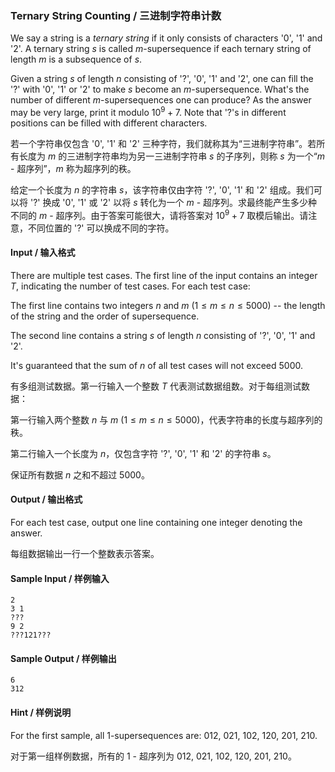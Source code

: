 ### Ternary String Counting / 三进制字符串计数

We say a string is a *ternary string* if it only consists of characters '0', '1' and '2'. A ternary string $`s`$ is called $`m`$-supersequence if each ternary string of length $`m`$ is a subsequence of $`s`$.

Given a string $`s`$ of length $`n`$ consisting of '?', '0', '1' and '2', one can fill the '?' with '0', '1' or '2' to make $`s`$ become an $`m`$-supersequence. What's the number of different $`m`$-supersequences one can produce? As the answer may be very large, print it modulo $`10^9+7`$. Note that '?'s in different positions can be filled with different characters.

若一个字符串仅包含 '0', '1' 和 '2' 三种字符，我们就称其为“三进制字符串”。若所有长度为 $`m`$ 的三进制字符串均为另一三进制字符串 $`s`$ 的子序列，则称 $`s`$ 为一个“$`m`$ - 超序列”，$`m`$ 称为超序列的秩。

给定一个长度为 $`n`$ 的字符串 $`s`$，该字符串仅由字符 '?', '0', '1' 和 '2' 组成。我们可以将 '?' 换成 '0', '1' 或 '2' 以将 $`s`$ 转化为一个 $`m`$ - 超序列。求最终能产生多少种不同的 $`m`$ - 超序列。由于答案可能很大，请将答案对 $`10^9 + 7`$ 取模后输出。请注意，不同位置的 '?' 可以换成不同的字符。

#### Input / 输入格式
There are multiple test cases. The first line of the input contains an integer $`T`$, indicating the number of test cases. For each test case:

The first line contains two integers $`n`$ and $`m`$ ($`1 \le m \le n \le 5000`$) -- the length of the string and the order of supersequence.

The second line contains a string $`s`$ of length $`n`$ consisting of '?', '0', '1' and '2'.

It's guaranteed that the sum of $`n`$ of all test cases will not exceed 5000.

有多组测试数据。第一行输入一个整数 $`T`$ 代表测试数据组数。对于每组测试数据：

第一行输入两个整数 $`n`$ 与 $`m`$ ($`1 \le m \le n \le 5000`$)，代表字符串的长度与超序列的秩。

第二行输入一个长度为 $`n`$，仅包含字符 '?', '0', '1' 和 '2' 的字符串 $`s`$。

保证所有数据 $`n`$ 之和不超过 5000。

#### Output / 输出格式
For each test case, output one line containing one integer denoting the answer.

每组数据输出一行一个整数表示答案。

#### Sample Input / 样例输入
```in
2
3 1
???
9 2
???121???
```

#### Sample Output / 样例输出
```out
6
312
```

#### Hint / 样例说明
For the first sample, all $`1`$-supersequences are: $`012`$, $`021`$, $`102`$, $`120`$, $`201`$, $`210`$.

对于第一组样例数据，所有的 1 - 超序列为 $`012`$, $`021`$, $`102`$, $`120`$, $`201`$, $`210`$。
